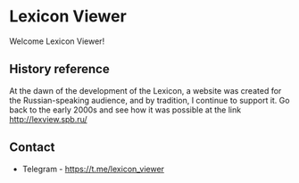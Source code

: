 # Lexicon Viewer

Welcome Lexicon Viewer!

## History reference

At the dawn of the development of the Lexicon, a website was created for the Russian-speaking audience, and by tradition,
I continue to support it. Go back to the early 2000s and see how it was possible at the link http://lexview.spb.ru/

## Contact

 * Telegram - https://t.me/lexicon_viewer
